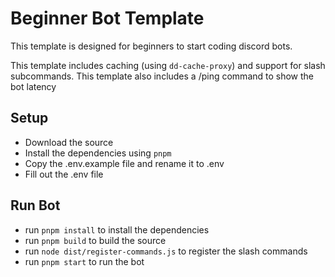 # Beginner Bot Template

This template is designed for beginners to start coding discord bots.

This template includes caching (using `dd-cache-proxy`) and support for slash subcommands.
This template also includes a /ping command to show the bot latency

## Setup

- Download the source
- Install the dependencies using `pnpm`
- Copy the .env.example file and rename it to .env
- Fill out the .env file

## Run Bot

- run `pnpm install` to install the dependencies
- run `pnpm build` to build the source
- run `node dist/register-commands.js` to register the slash commands
- run `pnpm start` to run the bot
